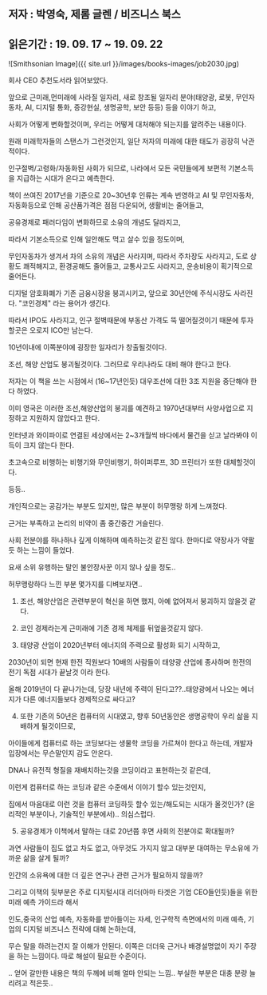 ## 저자 : 박영숙, 제롬 글렌 / 비즈니스 북스

## 읽은기간 : 19. 09. 17 ~ 19. 09. 22

![Smithsonian Image]({{ site.url }}/images/books-images/job2030.jpg)

회사 CEO 추천도서라 읽어보았다.

앞으로 근미래,먼미래에 사라질 일자리, 새로 창조될 일자리 분야(태양광, 로봇, 무인자동차, AI, 디지털 통화, 증강현실, 생명공학,  보안 등등) 등을 이야기 하고,

사회가 어떻게 변화할것이며, 우리는 어떻게 대처해야 되는지를 알려주는 내용이다.

원래 미래학자들의 스탠스가 그런것인지, 일단 저자의 미래에 대한 태도가 굉장히 낙관적이다.

인구절벽/고령화/자동화된 사회가 되므로, 나라에서 모든 국민들에게 보편적 기본소득을 지급하는 시대가 온다고 예측한다.

책이 쓰여진 2017년을 기준으로 20~30년후 인류는 계속 번영하고 AI 및 무인자동차, 자동화등으로 인해 공산품가격은 점점 다운되어, 생활비는 줄어들고,

공유경제로 패러다임이 변화하므로 소유의 개념도 달라지고,

따라서 기본소득으로 인해 일안해도 먹고 살수 있을 정도이며,

무인자동차가 생겨서 차의 소유의 개념은 사라지며, 따라서 주차장도 사라지고, 도로 상황도 쾌적해지고, 환경공해도 줄어들고, 교통사고도 사라지고, 운송비용이 획기적으로 줄어든다.

디지털 암호화폐가 기존 금융시장을 붕괴시키고, 앞으로 30년안에 주식시장도 사라진다. "코인경제" 라는 용어가 생긴다.

따라서 IPO도 사라지고, 인구 절벽때문에 부동산 가격도 뚝 떨어질것이기 때문에 투자할곳은 오로지 ICO만 남는다.

10년이내에 이쪽분야에 굉장한 일자리가 창출될것이다.

조선, 해양 산업도 붕괴될것이다. 그러므로 우리나라도 대비 해야 한다고 한다.

저자는 이 책을 쓰는 시점에서 (16~17년인듯) 대우조선에 대한 3조 지원을 중단해야 한다 하였다.

이미 영국은 이러한 조선,해양산업의 붕괴를 예견하고 1970년대부터 사양사업으로 지정하고 지원하지 않았다고 한다.

인터넷과 와이파이로 연결된 세상에서는 2~3개월씩 바다에서 물건을 싣고 날라봐야 이득이 크지 않는다 한다.

초고속으로 비행하는 비행기와 무인비행기, 하이퍼루프, 3D 프린터가 또한 대체할것이다.

등등..

개인적으로는 공감가는 부분도 있지만, 많은 부분이 허무맹랑 하게 느껴졌다.

근거는 부족하고 논리의 비약이 좀 중간중간 거슬린다.

사회 전분야를 하나하나 깊게 이해하며 예측하는것 같진 않다. 한마디로 약장사가 약팔듯 하는 느낌이 들었다.

요새 소위 유행하는 말인 불안장사꾼 이지 않나 싶을 정도..

허무맹랑하다 느낀 부분 몇가지를 디벼보자면..

1. 조선, 해양산업은 관련부분이 혁신을 하면 했지, 아예 없어져서 붕괴하지 않을것 같다.

2. 코인 경제라는게 근미래에 기존 경제 체제를 뒤엎을것같지 않다.

3. 태양광 산업이 2020년부터 에너지의 주력으로 활성화 되기 시작하고,

2030년이 되면 현재 한전 직원보다 10배의 사람들이 태양광 산업에 종사하며 한전의 전기 독점 시대가 끝날것 이라 한다.

올해 2019년이 다 끝나가는데, 당장 내년에 주력이 된다고??..태양광에서 나오는 에너지가 다른 에너지들보다 경제적으로 싸다고?

4. 또한 기존의 50년은 컴퓨터의 시대였고, 향후 50년동안은 생명공학이 우리 삶을 지배하게 될것이므로,

아이들에게 컴퓨터로 하는 코딩보다는 생물학 코딩을 가르쳐야 한다고 하는데, 개발자 입장에서는 무슨말인지 감도 안온다.

DNA나 유전적 형질을 재배치하는것을 코딩이라고 표현하는것 같은데,

이런게 컴퓨터로 하는 코딩과 같은 수준에서 이야기 할수 있는것인지,

집에서 마음대로 이런 것을 컴퓨터 코딩하듯 할수 있는/해도되는 시대가 올것인가? (윤리적인 부분이나, 기술적인 부분에서).. 의심스럽다.

5. 공유경제가 이책에서 말하는 대로 20년쯤 후면 사회의 전분야로 확대될까?

과연 사람들이 집도 없고 차도 없고, 아무것도 가지지 않고 대부분 대여하는 무소유에 가까운 삶을 살게 될까?

인간의 소유욕에 대한 더 깊은 연구나 관련 근거가 필요하지 않을까?

그리고 이책의 뒷부분은 주로 디지털시대 리더(아마 타겟은 기업 CEO들인듯)들을 위한 미래 예측 가이드라 해서

인도,중국의 산업 예측, 자동화를 받아들이는 자세, 인구학적 측면에서의 미래 예측, 기업의 디지털 비즈니스 전략에 대해 논하는데,

무슨 말을 하려는건지 잘 이해가 안된다. 이쪽은 더더욱 근거나 배경설명없이 자기 주장을 하는 느낌이다. 따로 해설이 필요한 수준이다.

.. 얻어 갈만한 내용은 책의 두께에 비해 얼마 안되는 느낌.. 부실한 부분은 대충 분량 늘리려고 적은듯..
